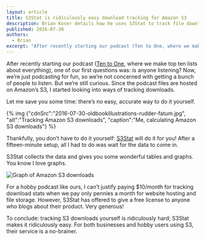 ```yaml
---
layout: article
title: S3Stat is ridiculously easy download tracking for Amazon S3
description: Brian Koser details how he uses S3Stat to track file downloads from Amazon S3.
published: 2016-07-30
authors:
  - Brian
excerpt: "Af­ter re­cently start­ing our pod­cast (Ten to One, where we make top ten lists about every­thing), one of our first ques­tions was: is any­one lis­ten­ing?"
---
```

After recently starting our podcast ([Ten to One](http://tto.koser.us), where we make top ten lists about everything), one of our first questions was: is anyone listening? Now, we’re just podcasting for fun, so we’re not concerned with getting a bunch of people to listen. But we’re still curious. Since the podcast files are hosted on Amazon’s S3, I started looking into ways of tracking downloads.

Let me save you some time: there’s no easy, accurate way to do it yourself.

{% img {"cdnSrc":"2016-07-30-oldbookillustrations-rudder-fatum.jpg", "alt":"Tracking Amazon S3 downloads", "caption":"Me, calculating Amazon S3 downloads"} %}

Thankfully, you don’t have to do it yourself: [S3Stat](https://www.s3stat.com/) will do it for you! After a fifteen-minute setup, all I had to do was wait for the data to come in.

S3Stat collects the data and gives you some wonderful tables and graphs. You know I love graphs.

<img src="https://s3.amazonaws.com/cdn.koser.us/img/journal/2016-07-30-s3stat-graph.png" alt="Graph of Amazon S3 downloads">

For a hobby podcast like ours, I can’t justify paying $10/month for tracking download stats when we pay only pennies a month for website hosting and file storage. However, S3Stat has offered to give a free license to anyone who blogs about their product. Very generous!

To conclude: tracking S3 downloads yourself is ridiculously hard; S3Stat makes it ridiculously easy. For both businesses and hobby users using S3, their service is a no-brainer.